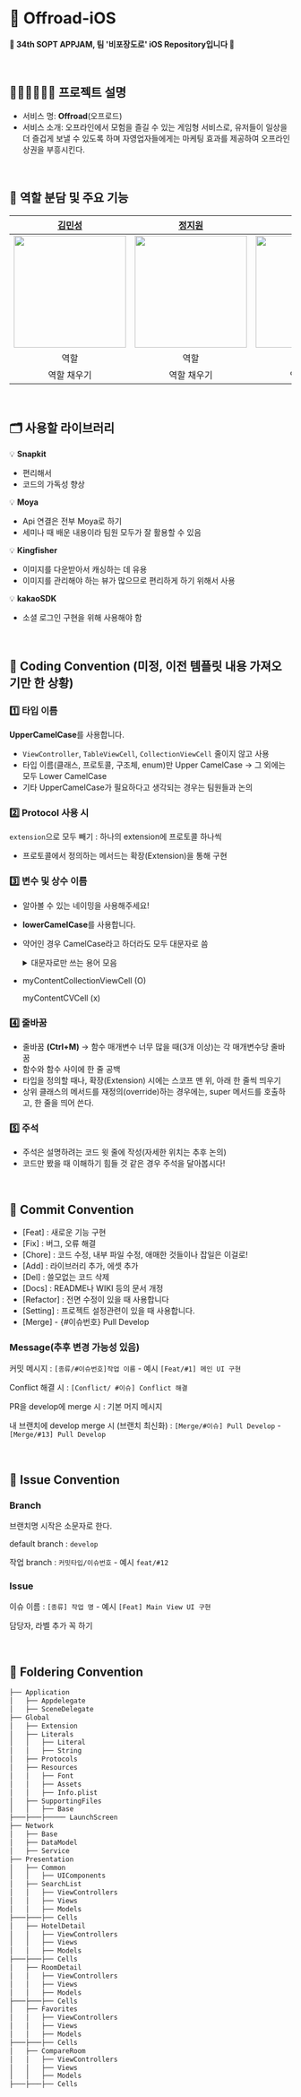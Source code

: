 # 🚧 Offroad-iOS

<div/>

**🌟 34th SOPT APPJAM, 팀 '비포장도로' iOS Repository입니다 🌟**

<br/>

## 🙆🏻‍♀️🙅🏻‍♂️ 프로젝트 설명 
- 서비스 명: **Offroad**(오프로드)
- 서비스 소개: 오프라인에서 모험을 즐길 수 있는 게임형 서비스로, 유저들이 일상을 더 즐겁게 보낼 수 있도록 하며 자영업자들에게는 마케팅 효과를 제공하여 오프라인 상권을 부흥시킨다.

<br/>

## 🍎 역할 분담 및 주요 기능
| [김민성](https://github.com/nolanMinsung) | [정지원](https://github.com/codeJiwon) | [조혜린](https://github.com/Johyerin) |
| :--------: | :--------: | :--------: | 
| <img src="https://github.com/NOW-SOPT-APP1-YeogiEottae/YeogiEottae-iOS/assets/95562494/c48109e9-60f9-47ba-8e55-77fd277ea141" width="200px"/> | <img src="https://github.com/NOW-SOPT-APP1-YeogiEottae/YeogiEottae-iOS/assets/95562494/9340af4a-7c5f-4140-8836-2290b185c3a0" width="200px" /> | <img src="https://github.com/Team-Offroad/Offroad-iOS/assets/111677378/92124189-fc1b-45ef-af9d-a0578dd08177" width="200px"/> | 
| 역할 | 역할 | 역할 | 
| 역할 채우기 | 역할 채우기 | 역할 채우기 | 

<br/>

## 🗂️ 사용할 라이브러리
💡 **Snapkit**
- 편리해서
- 코드의 가독성 향상
    
💡 **Moya**
- Api 연결은 전부 Moya로 하기
- 세미나 때 배운 내용이라 팀원 모두가 잘 활용할 수 있음
    
💡 **Kingfisher**
- 이미지를 다운받아서 캐싱하는 데 유용
- 이미지를 관리해야 하는 뷰가 많으므로 편리하게 하기 위해서 사용
    
💡 **kakaoSDK**
- 소셜 로그인 구현을 위해 사용해야 함

<br/>

## 📌 Coding Convention (미정, 이전 템플릿 내용 가져오기만 한 상황)
### 1️⃣ **타입 이름**

**UpperCamelCase**를 사용합니다.

- `ViewController`, `TableViewCell`, `CollectionViewCell` 줄이지 않고 사용
- 타입 이름(클래스, 프로토콜, 구조체, enum)만 Upper CamelCase
→ 그 외에는 모두 Lower CamelCase
- 기타 UpperCamelCase가 필요하다고 생각되는 경우는 팀원들과 논의

### 2️⃣ **Protocol 사용 시**

`extension`으로 모두 빼기 : 하나의 extension에 프로토콜 하나씩

- 프로토콜에서 정의하는 메서드는 확장(Extension)을 통해 구현

### 3️⃣ **변수 및 상수 이름**

- 알아볼 수 있는 네이밍을 사용해주세요!
- **lowerCamelCase**를 사용합니다.
- 약어인 경우 CamelCase라고 하더라도 모두 대문자로 씀
  <details>
    <summary>대문자로만 쓰는 용어 모음</summary>
    <div>
    <br>
    - URL<br>
    - ID<br>
    - API<br>
    - 필요시 여기에 추가<br>
    </div>
    </details>
- myContentCollectionViewCell (O)
    
    myContentCVCell (x)
    

### **4️⃣ 줄바꿈**

- 줄바꿈 **(Ctrl+M)** → 함수 매개변수 너무 많을 때(3개 이상)는 각 매개변수당 줄바꿈
- 함수와 함수 사이에 한 줄 공백
- 타입을 정의할 때나, 확장(Extension) 시에는 스코프 맨 위, 아래 한 줄씩 띄우기
- 상위 클래스의 메서드를 재정의(override)하는 경우에는, super 메서드를 호출하고, 한 줄을 띄어 쓴다.

### **5️⃣ 주석**
- 주석은 설명하려는 코드 윗 줄에 작성(자세한 위치는 추후 논의)
- 코드만 봤을 때 이해하기 힘들 것 같은 경우 주석을 달아봅시다!

<br/>

## 📌 Commit Convention
- [Feat] : 새로운 기능 구현
- [Fix] : 버그, 오류 해결
- [Chore] : 코드 수정, 내부 파일 수정, 애매한 것들이나 잡일은 이걸로!
- [Add] : 라이브러리 추가, 에셋 추가
- [Del] : 쓸모없는 코드 삭제
- [Docs] : README나 WIKI 등의 문서 개정
- [Refactor] : 전면 수정이 있을 때 사용합니다
- [Setting] : 프로젝트 설정관련이 있을 때 사용합니다.
- [Merge] - {#이슈번호} Pull Develop


### Message(추후 변경 가능성 있음)

커밋 메시지 : `[종류/#이슈번호]작업 이름` - 예시 `[Feat/#1] 메인 UI 구현`

Conflict 해결 시 : `[Conflict/ #이슈] Conflict 해결`

PR을 develop에 merge 시 : 기본 머지 메시지

내 브랜치에 develop merge 시 (브랜치 최신화) : `[Merge/#이슈] Pull Develop` - `[Merge/#13] Pull Develop`

<br/>

## 📌 Issue Convention

### Branch

브랜치명 시작은 소문자로 한다.

default branch : `develop`

작업 branch : `커밋타입/이슈번호` - 예시 `feat/#12`

### Issue

이슈 이름 : `[종류] 작업 명` - 예시 `[Feat] Main View UI 구현`

담당자, 라벨 추가 꼭 하기

<br/>

## 📂 Foldering Convention
```bash
├── Application
│   ├── Appdelegate
│   ├── SceneDelegate
├── Global
│   ├── Extension
│   ├── Literals
│   │   ├── Literal
│   │   ├── String
│   ├── Protocols
│   ├── Resources
│   │   ├── Font
│   │   ├── Assets
│   │   ├── Info.plist
│   ├── SupportingFiles
│   │   ├── Base
├───├───├───── LaunchScreen
├── Network
│   ├── Base
│   ├── DataModel
│   ├── Service
├── Presentation 
│   ├── Common
│   │   ├── UIComponents 
│   ├── SearchList
│   │   ├── ViewControllers
│   │   ├── Views
│   │   ├── Models
├───├───├── Cells
│   ├── HotelDetail
│   │   ├── ViewControllers
│   │   ├── Views
│   │   ├── Models
├───├───├── Cells
│   ├── RoomDetail
│   │   ├── ViewControllers
│   │   ├── Views
│   │   ├── Models
├───├───├── Cells
│   ├── Favorites
│   │   ├── ViewControllers
│   │   ├── Views
│   │   ├── Models
├───├───├── Cells
│   ├── CompareRoom
│   │   ├── ViewControllers
│   │   ├── Views
│   │   ├── Models
├───├───├── Cells
``` 
